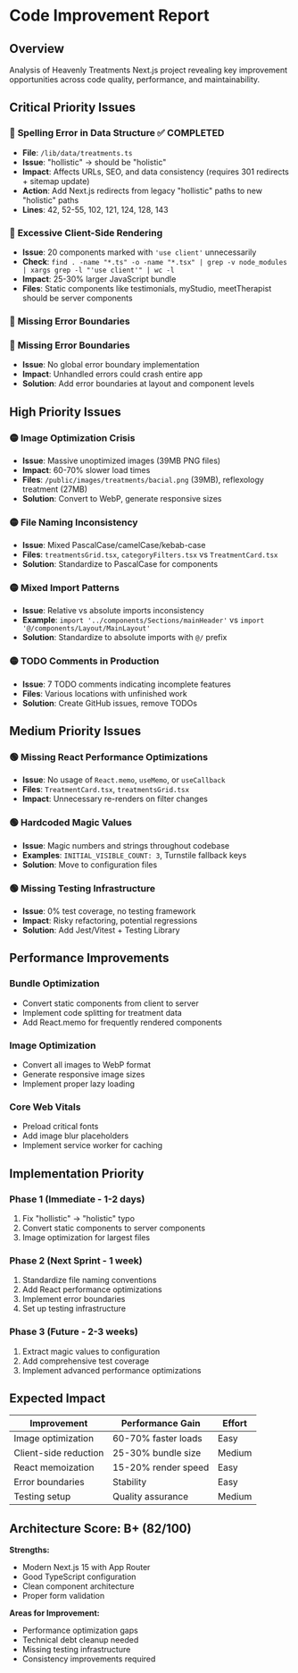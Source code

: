 # Code Improvement Report

## Overview

Analysis of Heavenly Treatments Next.js project revealing key improvement opportunities across code quality, performance, and maintainability.

## Critical Priority Issues

### 🔴 **Spelling Error in Data Structure** ✅ COMPLETED

- **File**: `/lib/data/treatments.ts`
- **Issue**: "hollistic" → should be "holistic"
- **Impact**: Affects URLs, SEO, and data consistency (requires 301 redirects + sitemap update)
- **Action**: Add Next.js redirects from legacy "hollistic" paths to new "holistic" paths
- **Lines**: 42, 52-55, 102, 121, 124, 128, 143

### 🔴 **Excessive Client-Side Rendering**

- **Issue**: 20 components marked with `'use client'` unnecessarily
- **Check**: `find . -name "*.ts" -o -name "*.tsx" | grep -v node_modules | xargs grep -l "'use client'" | wc -l`
- **Impact**: 25-30% larger JavaScript bundle
- **Files**: Static components like testimonials, myStudio, meetTherapist should be server components

### 🔴 **Missing Error Boundaries**

### 🔴 **Missing Error Boundaries**
- **Issue**: No global error boundary implementation
- **Impact**: Unhandled errors could crash entire app
- **Solution**: Add error boundaries at layout and component levels

## High Priority Issues

### 🟡 **Image Optimization Crisis**
- **Issue**: Massive unoptimized images (39MB PNG files)
- **Impact**: 60-70% slower load times
- **Files**: `/public/images/treatments/bacial.png` (39MB), reflexology treatment (27MB)
- **Solution**: Convert to WebP, generate responsive sizes

### 🟡 **File Naming Inconsistency**
- **Issue**: Mixed PascalCase/camelCase/kebab-case
- **Files**: `treatmentsGrid.tsx`, `categoryFilters.tsx` vs `TreatmentCard.tsx`
- **Solution**: Standardize to PascalCase for components

### 🟡 **Mixed Import Patterns**
- **Issue**: Relative vs absolute imports inconsistency
- **Example**: `import '../components/Sections/mainHeader'` vs `import '@/components/Layout/MainLayout'`
- **Solution**: Standardize to absolute imports with `@/` prefix

### 🟡 **TODO Comments in Production**
- **Issue**: 7 TODO comments indicating incomplete features
- **Files**: Various locations with unfinished work
- **Solution**: Create GitHub issues, remove TODOs

## Medium Priority Issues

### 🟢 **Missing React Performance Optimizations**
- **Issue**: No usage of `React.memo`, `useMemo`, or `useCallback`
- **Files**: `TreatmentCard.tsx`, `treatmentsGrid.tsx`
- **Impact**: Unnecessary re-renders on filter changes

### 🟢 **Hardcoded Magic Values**
- **Issue**: Magic numbers and strings throughout codebase
- **Examples**: `INITIAL_VISIBLE_COUNT: 3`, Turnstile fallback keys
- **Solution**: Move to configuration files

### 🟢 **Missing Testing Infrastructure**
- **Issue**: 0% test coverage, no testing framework
- **Impact**: Risky refactoring, potential regressions
- **Solution**: Add Jest/Vitest + Testing Library

## Performance Improvements

### Bundle Optimization
- Convert static components from client to server
- Implement code splitting for treatment data
- Add React.memo for frequently rendered components

### Image Optimization
- Convert all images to WebP format
- Generate responsive image sizes
- Implement proper lazy loading

### Core Web Vitals
- Preload critical fonts
- Add image blur placeholders
- Implement service worker for caching

## Implementation Priority

### Phase 1 (Immediate - 1-2 days)
1. Fix "hollistic" → "holistic" typo
2. Convert static components to server components
3. Image optimization for largest files

### Phase 2 (Next Sprint - 1 week)
1. Standardize file naming conventions  
2. Add React performance optimizations
3. Implement error boundaries
4. Set up testing infrastructure

### Phase 3 (Future - 2-3 weeks)
1. Extract magic values to configuration
2. Add comprehensive test coverage
3. Implement advanced performance optimizations

## Expected Impact

| Improvement | Performance Gain | Effort |
|-------------|------------------|---------|
| Image optimization | 60-70% faster loads | Easy |
| Client-side reduction | 25-30% bundle size | Medium |
| React memoization | 15-20% render speed | Easy |
| Error boundaries | Stability | Easy |
| Testing setup | Quality assurance | Medium |

## Architecture Score: B+ (82/100)

**Strengths:**
- Modern Next.js 15 with App Router
- Good TypeScript configuration
- Clean component architecture
- Proper form validation

**Areas for Improvement:**
- Performance optimization gaps
- Technical debt cleanup needed
- Missing testing infrastructure
- Consistency improvements required
